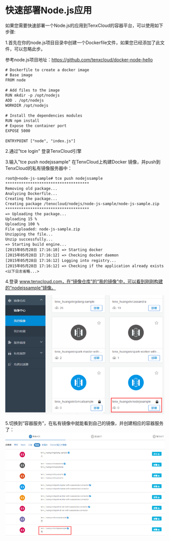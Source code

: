 # 快速部署Node.js应用

如果您需要快速部署一个Node.js的应用到TenxCloud的容器平台，可以使用如下步骤:

1.首先在你的node.js项目目录中创建一个Dockerfile文件，如果您已经添加了此文件，可以忽略此步。

参考node.js项目地址：https://github.com/tenxcloud/docker-node-hello

```
# Dockerfile to create a docker image
# Base image
FROM node

# Add files to the image
RUN mkdir -p /opt/nodejs
ADD . /opt/nodejs
WORKDIR /opt/nodejs

# Install the dependencies modules
RUN npm install
# Expose the container port
EXPOSE 5000

ENTRYPOINT ["node", "index.js"]
```

2.通过"tce login" 登录TenxCloud引擎

3.输入"tce push nodejssample" 在TenxCloud上构建Docker 镜像，并push到TenxCloud的私有镜像服务器中：
```
root@>node-js-sample# tce push nodejssample
*************************************
Removing old package...
Analyzing Dockerfile...
Creating the package...
Creating package /tenxcloud/nodejs/node-js-sample/node-js-sample.zip
*************************************
=> Uploading the package...
Uploading 15 %
Uploading 100 %
File uploaded: node-js-sample.zip
Unzipping the file...
Unzip successfully...
=> Starting build engine...
[2015年05月28日 17:16:10] => Starting docker
[2015年05月28日 17:16:12] => Checking docker daemon
[2015年05月28日 17:16:12] Logging into registry...
[2015年05月28日 17:16:12] => Checking if the application already exists
<以下日志省略...>
```
4.登录 www.tenxcloud.com，在“镜像仓库”的“我的镜像”中，可以看到刚刚构建的“nodejssample”镜像。

![tce1](/doc/v1/images/samples/tce_1.png)

5.切换到“容器服务”，在私有镜像中就能看到自己的镜像，并创建相应的容器服务了：
![tce1](/doc/v1/images/samples/tce_2.png)


